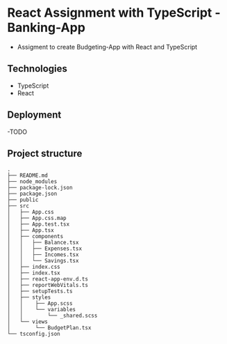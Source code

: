# React Assignment with TypeScript - Banking-App

- Assigment to create Budgeting-App with React and TypeScript

## Technologies

- TypeScript
- React

## Deployment

-TODO


## Project structure
```	
.
├── README.md
├── node_modules
├── package-lock.json
├── package.json
├── public
├── src 
│   ├── App.css
│   ├── App.css.map
│   ├── App.test.tsx
│   ├── App.tsx
│   ├── components
│   │   ├── Balance.tsx
│   │   ├── Expenses.tsx
│   │   ├── Incomes.tsx
│   │   └── Savings.tsx
│   ├── index.css
│   ├── index.tsx
│   ├── react-app-env.d.ts
│   ├── reportWebVitals.ts
│   ├── setupTests.ts
│   ├── styles
│   │    ├── App.scss
│   │    └── variables
│   │        └── _shared.scss
│   └── views
│        └── BudgetPlan.tsx  
└── tsconfig.json